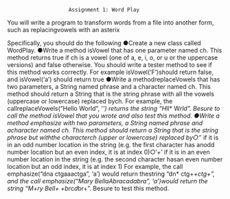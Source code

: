                         Assignment 1: Word Play
  You will write a program to transform words from a file into another form, such as replacingvowels with an asterix
  
  Specifically, you should do the following
●Create a new class called WordPlay.
●Write a method ​isVowel​ that has one parameter named ​ch​. This method returns true if
ch​ is a vowel (one of a, e, i, o, or u or the uppercase versions) and false otherwise. You
should write a tester method to see if this method works correctly. For example
isVowel(‘F’)​ should return false, and ​isVowel(‘a’)​ should return true
●Write a method ​replaceVowels​ that has two parameters, a String named ​phrase​ and a
character named ​ch​. This method should return a String that is the string phrase with all
the vowels (uppercase or lowercase) replaced by ​ch​. For example, the callreplaceVowels(“Hello World”, ‘*’) ​returns the string
​“H*ll* W*rld”​. Besure to call the method ​isVowel​ that you wrote and also test this method.
●Write a method ​emphasize​ with two parameters, a String named ​phrase​ and acharacter named ​ch​. This method should return a
String that is the string phrase but withthe character ​ch​ (upper­ or lowercase) replaced by○‘*’​ if it is in an odd number
location in the string (e.g. the first character has anodd number location but an even index, it is at index 0)○‘+’​ if it is in
an even number location in the string (e.g. the second character hasan even number location but an odd index, it is at index 1)
For example, the call ​emphasize(“dna ctgaaactga”, ‘a’)​ would return thestring ​“dn* ctg+*+ctg+”​, and the call ​emphasize(“Mary
BellaAbracadabra”, ‘a’)​ would return the string ​“M+ry Bell+ +br*c*d*br+”​. Besure to test this method.

